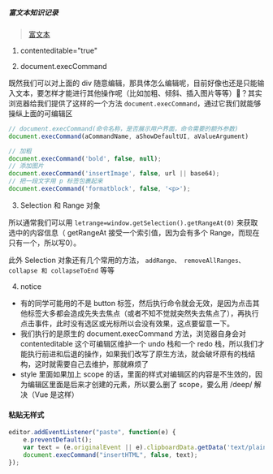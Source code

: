 ##### 富文本知识记录

> [富文本](https://mp.weixin.qq.com/s/tx8y00WXa0OWFEnmSj5caw)

1. contenteditable="true"

2. document.execCommand
   
既然我们可以对上面的 div 随意编辑，那具体怎么编辑呢，目前好像也还是只能输入文本，要怎样才能进行其他操作呢（比如加粗、倾斜、插入图片等等）🤔？其实浏览器给我们提供了这样的一个方法 `document.execCommand`，通过它我们就能够操纵上面的可编辑区

```javascript
// document.execCommand(命令名称，是否展示用户界面，命令需要的额外参数)
document.execCommand(aCommandName, aShowDefaultUI, aValueArgument)

// 加粗
document.execCommand('bold', false, null);
// 添加图片
document.execCommand('insertImage', false, url || base64);
// 把一段文字用 p 标签包裹起来
document.execCommand('formatblock', false, '<p>');
```

3. Selection 和 Range 对象

所以通常我们可以用 `letrange=window.getSelection().getRangeAt(0)` 来获取选中的内容信息（ getRangeAt 接受一个索引值，因为会有多个 Range，而现在只有一个，所以写0）。


此外 Selection 对象还有几个常用的方法， `addRange、 removeAllRanges、 collapse 和 collapseToEnd` 等等

4. notice

* 有的同学可能用的不是 button 标签，然后执行命令就会无效，是因为点击其他标签大多都会造成先失去焦点（或者不知不觉就突然失去焦点了），再执行点击事件，此时没有选区或光标所以会没有效果，这点要留意一下。
* 我们执行的是原生的 document.execCommand 方法，浏览器自身会对 contenteditable 这个可编辑区维护一个 undo 栈和一个 redo 栈，所以我们才能执行前进和后退的操作，如果我们改写了原生方法，就会破坏原有的栈结构，这时就需要自己去维护，那就麻烦了
* style 里面如果加上 scope 的话，里面的样式对编辑区的内容是不生效的，因为编辑区里面是后来才创建的元素，所以要么删了 scope，要么用 /deep/ 解决（Vue 是这样）

#### 粘贴无样式

```js
editor.addEventListener("paste", function(e) {
    e.preventDefault();
    var text = (e.originalEvent || e).clipboardData.getData('text/plain');
    document.execCommand("insertHTML", false, text);
});
```
